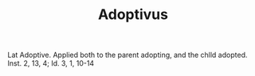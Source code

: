 ---
title: Adoptivus
letter: A
permalink: "/definitions/adoptivus.html"
body: Lat Adoptive. Applied both to the parent adopting, and the chlld adopted. Inst.
  2, 13, 4; Id. 3, 1, 10-14
published_at: '2018-07-07'
layout: post
---